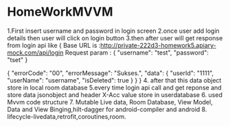 # HomeWorkMVVM
1.First insert username and password in login screen
2.once user add login details then user will click on login button
3.then after user will get response from login api like {
Base URL is :http://private-222d3-homework5.apiary-mock.com/api/login
Request param :
{
"username": "test",
"password": "tset" }


{
    "errorCode": "00",
    "errorMessage": "Sukses.",
    "data": {
        "userId": "1111",
        "userName": "username",
        "isDeleted": true
    }
}
}
4. after that this data object store in local room database
5.every time login api call and get reponse and store data jsonobject and header X-Acc value store in userdatabase
6. used Mvvm code structure 
7. Mutable Live data, Room Database, View Model, Data and View Binging,hilt-dagger for android-compiler and android
8. lifecycle-livedata,retrofit,coroutines,room.
